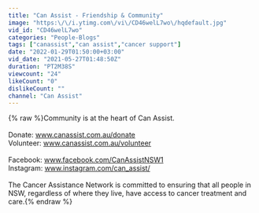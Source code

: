 ```yaml
---
title: "Can Assist - Friendship & Community"
image: "https:\/\/i.ytimg.com\/vi\/CD46welL7wo\/hqdefault.jpg"
vid_id: "CD46welL7wo"
categories: "People-Blogs"
tags: ["canassist","can assist","cancer support"]
date: "2022-01-29T01:50:00+03:00"
vid_date: "2021-05-27T01:48:50Z"
duration: "PT2M38S"
viewcount: "24"
likeCount: "0"
dislikeCount: ""
channel: "Can Assist"
---
```

{% raw %}Community is at the heart of Can Assist. <br /><br />Donate: www.canassist.com.au/donate<br />Volunteer: www.canassist.com.au/volunteer<br /><br />Facebook: www.facebook.com/CanAssistNSW1<br />Instagram: www.instagram.com/can_assist/<br /><br />The Cancer Assistance Network is committed to ensuring that all people in NSW, regardless of where they live, have access to cancer treatment and care.{% endraw %}
